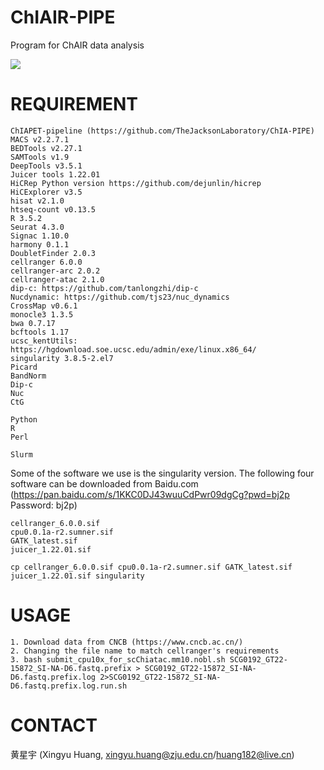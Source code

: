 # ChIAIR-PIPE
Program for ChAIR data analysis

![](img/pipeline.png)

# REQUIREMENT
```
ChIAPET-pipeline (https://github.com/TheJacksonLaboratory/ChIA-PIPE)
MACS v2.2.7.1
BEDTools v2.27.1
SAMTools v1.9
DeepTools v3.5.1
Juicer tools 1.22.01 
HiCRep Python version https://github.com/dejunlin/hicrep
HiCExplorer v3.5
hisat v2.1.0 
htseq-count v0.13.5
R 3.5.2
Seurat 4.3.0
Signac 1.10.0
harmony 0.1.1
DoubletFinder 2.0.3
cellranger 6.0.0
cellranger-arc 2.0.2
cellranger-atac 2.1.0
dip-c: https://github.com/tanlongzhi/dip-c
Nucdynamic: https://github.com/tjs23/nuc_dynamics
CrossMap v0.6.1
monocle3 1.3.5
bwa 0.7.17
bcftools 1.17
ucsc_kentUtils: https://hgdownload.soe.ucsc.edu/admin/exe/linux.x86_64/
singularity 3.8.5-2.el7
Picard
BandNorm
Dip-c
Nuc
CtG

Python
R
Perl

Slurm
```
Some of the software we use is the singularity version. The following four software can be downloaded from Baidu.com (https://pan.baidu.com/s/1KKC0DJ43wuuCdPwr09dgCg?pwd=bj2p   Password: bj2p)
```
cellranger_6.0.0.sif
cpu0.0.1a-r2.sumner.sif
GATK_latest.sif
juicer_1.22.01.sif
```
```
cp cellranger_6.0.0.sif cpu0.0.1a-r2.sumner.sif GATK_latest.sif juicer_1.22.01.sif singularity
```

# USAGE
```
1. Download data from CNCB (https://www.cncb.ac.cn/)
2. Changing the file name to match cellranger's requirements
3. bash submit_cpu10x_for_scChiatac.mm10.nobl.sh SCG0192_GT22-15872_SI-NA-D6.fastq.prefix > SCG0192_GT22-15872_SI-NA-D6.fastq.prefix.log 2>SCG0192_GT22-15872_SI-NA-D6.fastq.prefix.log.run.sh
```

# CONTACT
黄星宇 (Xingyu Huang, xingyu.huang@zju.edu.cn/huang182@live.cn)